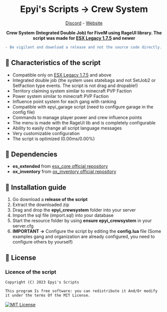 <h1 align='center'>Epyi's Scripts → Crew System</a></h1>
<p align='center'><a href='https://discord.gg/VyRPheG6Es'>Discord</a> - <a href='https://work-fivem.fr/'>Website</a></b></h5>

<p align='center'><b>Crew System (Integrated Double Job) for FiveM using RageUI library. The script was made for <a href="https://github.com/esx-framework/esx_core">ESX Legacy 1.7.5</a> and newer</b></p>

```diff
- Be vigilant and download a release and not the source code directly.
```
## 👀 Characteristics of the script
- Compatible only on <a href="https://github.com/esx-framework/esx_core">ESX Legacy 1.7.5</a> and above
- Integrated double job (the system uses statebags and not SetJob2 or SetFaction type events. The script is not drag and dropable!)
- Territory claiming system similar to minecraft PVP Faction
- Power system similar to minecraft PVP Faction
- Influence point system for each gang with ranking
- Compatible with epyi_garage script (need to configure garage in the config file)
- Commands to manage player power and crew influence points
- The menu is made with the RageUI lib and is completely configurable
- Ability to easily change all script language messages
- Very customizable configuration
- The script is optimized (0.00ms/0.00%)

## 💾 Dependencies
- **es_extended** from <a href="https://github.com/esx-framework/esx_core">esx_core official repository</a>
- **ox_inventory** from <a href="https://github.com/overextended/ox_inventory">ox_inventory official repository</a>
## 🔧 Installation guide
1. Go download a **release of the script**
2. Extract the downloaded zip
3. Drag and drop the **epyi_crewsystem** folder into your server
4. Import the sql file (import.sql) into your database
5. Start the resource folder by using **ensure epyi_crewsystem** in your server.cfg
6. **IMPORTANT →** Configure the script by editing the **config.lua** file (Some examples gang and organization are already configured, you need to configure others by yourself)
## 📜 License
### Licence of the script
    Copyright (C) 2023 Epyi's Scripts

    This program Is free software: you can redistribute it And/Or modify it under the terms Of the MIT License.
[![MIT License](https://img.shields.io/badge/License-MIT-green.svg)](https://github.com/epyis-scripts/epyi_administration/blob/main/LICENSE)

